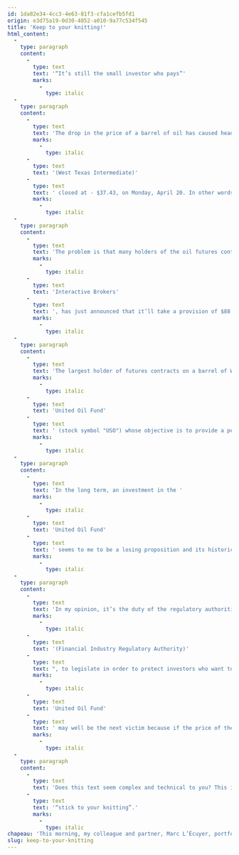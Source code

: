 ```yaml
---
id: 1da82e34-4cc3-4e63-81f3-cfa1cefb5fd1
origin: e3d75a19-0d30-4052-a010-9a77c534f545
title: 'Keep to your knitting!'
html_content:
  -
    type: paragraph
    content:
      -
        type: text
        text: '“It’s still the small investor who pays”'
        marks:
          -
            type: italic
  -
    type: paragraph
    content:
      -
        type: text
        text: 'The drop in the price of a barrel of oil has caused headlines since the start of the pandemic, but particularly this week when the price of the futures contract for a barrel of oil WTI '
        marks:
          -
            type: italic
      -
        type: text
        text: '(West Texas Intermediate)'
      -
        type: text
        text: ' closed at - $37.43, on Monday, April 20. In other words, buyers of the futures contract were paid $37.43 for taking possession of a barrel of oil in May at the Cushing, Oklahoma terminal. However, it’s precisely this specificity which explains the negative price of the futures contract. Indeed, most investors who buy oil futures don’t intend to take physical possession of the oil, but rather to gain from the fluctuation in the price of the commodity. Monday therefore resulted in a mad rush from investors to sell their futures expiring on Tuesday as the capacity to store oil in Oklahoma is rapidly diminishing.'
        marks:
          -
            type: italic
  -
    type: paragraph
    content:
      -
        type: text
        text: 'The problem is that many holders of the oil futures contracts are individual investors who have limited knowledge of how these instruments work. Some institutional investors probably took advantage of the situation to buy because they have the capacity to take delivery of the oil and, as a bonus, they were paid to do so. Small anecdote: an American broker, '
        marks:
          -
            type: italic
      -
        type: text
        text: 'Interactive Brokers'
      -
        type: text
        text: ', has just announced that it’ll take a provision of $88 million to cover the losses of its customers that exceeded the equity available in their accounts.'
        marks:
          -
            type: italic
  -
    type: paragraph
    content:
      -
        type: text
        text: 'The largest holder of futures contracts on a barrel of WTI oil is an exchange-traded fund called '
        marks:
          -
            type: italic
      -
        type: text
        text: 'United Oil Fund'
      -
        type: text
        text: ' (stock symbol "USO") whose objective is to provide a performance equivalent to the variation of the contract price at the end of the nearest month. This fund has gained popularity in recent weeks with many investors wanting to bet on an oil price rebound after its recent fall. The good news for investors is that the exchange-traded fund had already sold its futures contracts that expire in May in early April to buy those that expire in June. However, this turnover usually results in a loss for the investor because the market is generally in a postponement situation ("contango"), that is to say that the June contract is worth more than the contract of the month of May. At the time of writing, the contract that expires in June is trading at $14.06 while the contract that expires in July is trading at $21.00. Thus, the sale of the June contracts and the purchase of the July contracts would result in a loss of approximately $7 per contract over a month should the price of a barrel of oil remain stable at approximately $14.00. The current extreme situation is due to the large imbalance between supply and demand in the short term, but it also testifies to the difficulty of taking advantage of the anticipated rebound in oil prices.'
        marks:
          -
            type: italic
  -
    type: paragraph
    content:
      -
        type: text
        text: 'In the long term, an investment in the '
        marks:
          -
            type: italic
      -
        type: text
        text: 'United Oil Fund'
      -
        type: text
        text: ' seems to me to be a losing proposition and its historical performance seems to demonstrate it. In fact, professional investors often try to short sell these kinds of products to take advantage of a potential drop.'
        marks:
          -
            type: italic
  -
    type: paragraph
    content:
      -
        type: text
        text: 'In my opinion, it’s the duty of the regulatory authorities, in this case the FINRA '
        marks:
          -
            type: italic
      -
        type: text
        text: '(Financial Industry Regulatory Authority)'
      -
        type: text
        text: ", to legislate in order to protect investors who want to invest in this kind of product in the same way that it did for investors who buy futures contracts directly. After the implosion of the XIV exchange-traded fund which attempted to replicate the inverse variation of the CBOE's VIX volatility index in early 2018, the "
        marks:
          -
            type: italic
      -
        type: text
        text: 'United Oil Fund'
      -
        type: text
        text: ' may well be the next victim because if the price of the futures contract in June suffered the same fate as in May and be worth less than zero before the fund rolls over, the fund may well have to be liquidated even if the fund has started buying longer term futures to reduce the risk.”'
        marks:
          -
            type: italic
  -
    type: paragraph
    content:
      -
        type: text
        text: 'Does this text seem complex and technical to you? This is why it’s better to stay well within your area of competence or '
      -
        type: text
        text: '“stick to your knitting”.'
        marks:
          -
            type: italic
chapeau: 'This morning, my colleague and partner, Marc L’Écuyer, portfolio manager at COTE 100, wrote the following regarding a situation that I consider worrying for many investors. If I’m using his insight, it’s that I’m not comfortable writing on subjects that I don’t master well; this is definitely the case with oil futures. The situation reminded me of a popular saying: "Stick to your knitting". Apart from its literal sense, it means that we should stick to activities that we understand well and in which we have acquired expertise and experience. Clearly, many individual investors believe they can make quick money by speculating on oil. Marc and I believe it’s a losing proposition.'
slug: keep-to-your-knitting
---
```

